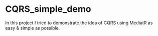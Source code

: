 # CQRS_simple_demo
 In this project I tried to demonstrate the idea of CQRS using MediatR as easy & simple as possible.
